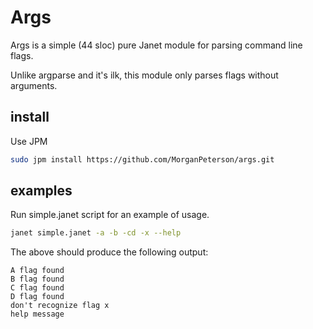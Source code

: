 # Args

Args is a simple (44 sloc) pure Janet module for parsing command line flags.

Unlike argparse and it's ilk, this module only parses flags without arguments.

## install

Use JPM
```sh
sudo jpm install https://github.com/MorganPeterson/args.git
```

## examples

Run simple.janet script for an example of usage.

```sh
janet simple.janet -a -b -cd -x --help
```

The above should produce the following output:

```
A flag found
B flag found
C flag found
D flag found
don't recognize flag x
help message
```
